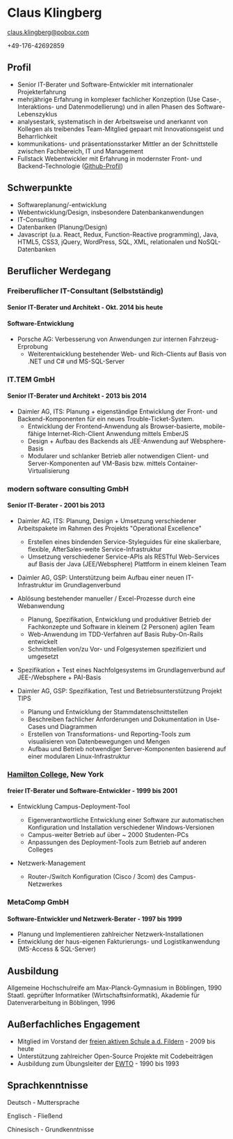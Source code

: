 # Claus Klingberg

<claus.klingberg@pobox.com>

+49-176-42692859

## Profil

- Senior IT-Berater und Software-Entwickler mit internationaler Projekterfahrung
- mehrjährige Erfahrung in komplexer fachlicher Konzeption (Use Case-, Interaktions- und Datenmodellierung) und in allen Phasen des Software-Lebenszyklus
- analysestark, systematisch in der Arbeitsweise und anerkannt von Kollegen als treibendes Team-Mitglied gepaart mit Innovationsgeist und Beharrlichkeit
- kommunikations- und präsentationsstarker Mittler an der Schnittstelle zwischen Fachbereich, IT und Management
- Fullstack Webentwickler mit Erfahrung in modernster Front- und Backend-Technologie ([Github-Profil](https://github.com/cjk))

## Schwerpunkte

- Softwareplanung/-entwicklung
- Webentwicklung/Design, insbesondere Datenbankanwendungen
- IT-Consulting
- Datenbanken (Planung/Design)
- Javascript (u.a. React, Redux, Function-Reactive programming), Java, HTML5, CSS3, jQuery, WordPress, SQL, XML, relationalen und NoSQL-Datenbanken

## Beruflicher Werdegang

### Freiberuflicher IT-Consultant (Selbstständig)

#### Senior IT-Berater und Architekt - Okt. 2014 bis heute

#### Software-Entwicklung

  * Porsche AG: Verbesserung von Anwendungen zur internen Fahrzeug-Erprobung
    * Weiterentwicklung bestehender Web- und Rich-Clients auf Basis von .NET und C# und MS-SQL-Server

### IT.TEM GmbH

#### Senior IT-Berater und Architekt - 2013 bis 2014
  * Daimler AG, ITS: Planung + eigenständige Entwicklung der Front- und Backend-Komponenten für ein neues Trouble-Ticket-System.
    * Entwicklung der Frontend-Anwendung als Browser-basierte, mobile-fähige Internet-Rich-Client Anwendung mittels EmberJS
    * Design + Aufbau des Backends als JEE-Anwendung auf Websphere-Basis
    * Modularer und schlanker Betrieb aller notwendigen Client- und Server-Komponenten auf VM-Basis bzw. mittels Container-Virtualisierung

### modern software consulting GmbH

#### Senior IT-Berater - 2001 bis 2013
  * Daimler AG, ITS: Planung, Design + Umsetzung verschiedener Arbeitspakete im Rahmen des Projekts "Operational Excellence"
    * Erstellen eines bindenden Service-Styleguides für eine skalierbare, flexible, AfterSales-weite Service-Infrastruktur
    * Umsetzung verschiedener Service-APIs als RESTful Web-Services auf Basis der Java (JEE/Websphere) Plattform in einem kleinen Team

  * Daimler AG, GSP: Unterstützung beim Aufbau einer neuen IT-Infrastruktur im Grundlagenverbund

  * Ablösung bestehender manueller / Excel-Prozesse durch eine Webanwendung
    * Planung, Spezifikation, Entwicklung und produktiver Betrieb der Fachkonzepte und Software in kleinem (2 Personen) agilen Team
    * Web-Anwendung im TDD-Verfahren auf Basis Ruby-On-Rails entwickelt
    * Schnittstellen von/zu Vor- und Folgesystemen spezifiziert und umgesetzt
  * Spezifikation + Test eines Nachfolgesystems im Grundlagenverbund auf JEE-/Websphere + PAI-Basis

  * Daimler AG, GSP: Spezifikation, Test und Betriebsunterstützung Projekt TIPS
    * Planung und Entwicklung der Stammdatenschnittstellen
    * Beschreiben fachlicher Anforderungen und Dokumentation in Use-Cases und Diagrammen
    * Erstellen von Transformations- und Reporting-Tools zum visualisieren von Datenbewegungen und Mengen
    * Aufbau und Betrieb notwendiger Server-Komponenten basierend auf einer modularen Linux-Infrastruktur

### [Hamilton College](http://www.hamilton.edu/), New York

#### freier IT-Berater und Software-Entwickler - 1999 bis 2001
  * Entwicklung Campus-Deployment-Tool
    * Eigenverantwortliche Entwicklung einer Software zur automatischen Konfiguration und Installation verschiedener Windows-Versionen
    * Campus-weiter Betrieb auf über ~ 2000 Studenten-PCs
    * Anpassungen des Deployment-Tools zum Betrieb auf anderen Colleges

  * Netzwerk-Management
    * Router-/Switch Konfiguration (Cisco / 3com) des Campus-Netzwerkes

### MetaComp GmbH

#### Software-Entwickler und Netzwerk-Berater - 1997 bis 1999
  * Planung und Implementieren zahlreicher Netzwerk-Installationen
  * Entwicklung der haus-eigenen Fakturierungs- und Logistikanwendung (MS-Access & SQL-Server)

## Ausbildung

Allgemeine Hochschulreife am Max-Planck-Gymnasium in Böblingen, 1990
Staatl. geprüfter Informatiker (Wirtschaftsinformatik), Akademie für Datenverarbeitung in Böblingen, 1996

## Außerfachliches Engagement
  * Mitglied im Vorstand der [freien aktiven Schule a.d. Fildern](http://pieks-fas.de/) - 2009 bis heute
  * Unterstützung zahlreicher Open-Source Projekte mit Codebeiträgen
  * Ausbildung zum Übungsleiter der [EWTO](http://www.wingtsunwelt.com/) - 1990 bis 1993

## Sprachkenntnisse

Deutsch    - Muttersprache

Englisch   - Fließend

Chinesisch - Grundkenntnisse
